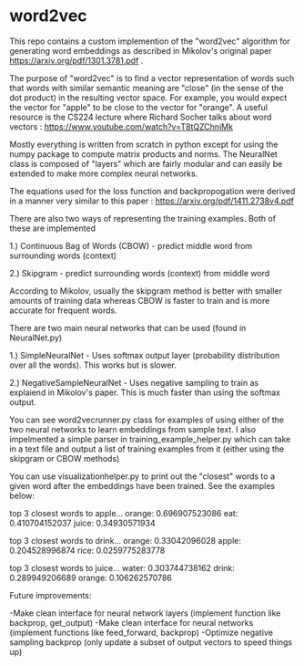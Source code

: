 # word2vec

This repo contains a custom implemention of the "word2vec" algorithm for generating word embeddings as described in Mikolov's original paper https://arxiv.org/pdf/1301.3781.pdf . 

The purpose of "word2vec" is to find a vector representation of words such that words with similar semantic meaning
are "close" (in the sense of the dot product) in the resulting vector space. For example, you would expect the vector for
"apple" to be close to the vector for "orange". A useful resource is the CS224 lecture where Richard Socher talks about word vectors : https://www.youtube.com/watch?v=T8tQZChniMk

Mostly everything is written from scratch in python except for using the numpy package to compute matrix products and norms.
The NeuralNet class is composed of "layers" which are fairly modular and can easily be extended to make more complex neural networks.

The equations used for the loss function and backpropogation were derived in a manner very similar to this paper : https://arxiv.org/pdf/1411.2738v4.pdf

There are also two ways of representing the training examples. Both of these are implemented

1.) Continuous Bag of Words (CBOW) - predict middle word from surrounding words (context)

2.) Skipgram - predict surrounding words (context) from middle word

According to Mikolov, usually the skipgram method is better with smaller amounts of training data whereas CBOW is faster to train and is more accurate for frequent words. 

There are two main neural networks that can be used (found in NeuralNet.py)

1.) SimpleNeuralNet - Uses softmax output layer (probability distribution over all the words). This works but is slower.

2.) NegativeSampleNeuralNet - Uses negative sampling to train as explaiend in Mikolov's paper. This is much faster than using the softmax output.

You can see word2vecrunner.py class for examples of using either of the two neural networks to learn embeddings from sample text.
I also impelmented a simple parser in training_example_helper.py which can take in a text file and output a list of training examples from it (either using the skipgram or CBOW methods)

You can use visualizationhelper.py to print out the "closest" words to a given word after the embeddings have been trained. See the examples below:

top 3 closest words to apple...
orange: 0.696907523086
eat: 0.410704152037
juice: 0.34930571934

top 3 closest words to drink...
orange: 0.33042096028
apple: 0.204528996874
rice: 0.0259775283778

top 3 closest words to juice...
water: 0.303744738162
drink: 0.289949206689
orange: 0.106262570786

Future improvements:

-Make clean interface for neural network layers (implement function like backprop, get_output)
-Make clean interface for neural networks (implement functions like feed_forward, backprop)
-Optimize negative sampling backprop (only update a subset of output vectors to speed things up)



